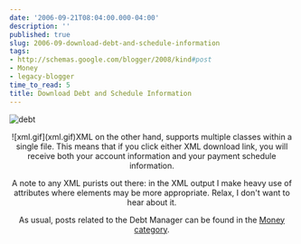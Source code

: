 ```yaml
---
date: '2006-09-21T08:04:00.000-04:00'
description: ''
published: true
slug: 2006-09-download-debt-and-schedule-information
tags:
- http://schemas.google.com/blogger/2008/kind#post
- Money
- legacy-blogger
time_to_read: 5
title: Download Debt and Schedule Information
---
```


![debt](debt)
<div style="text-align: center;">![xml.gif](xml.gif)XML on the other hand, supports multiple classes within a single file. This means that if you click either XML download link, you will receive both your account information and your payment schedule information.

A note to any XML purists out there: in the XML output I make heavy use of attributes where elements may be more appropriate. Relax, I don't want to hear about it.

As usual, posts related to the Debt Manager can be found in the <a href="/?cat=14">Money category</a>.